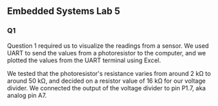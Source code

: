 ## Embedded Systems Lab 5

### Q1

Question 1 required us to visualize the readings from a sensor. We used UART to send the values from a photoresistor to the computer, 
and we plotted the values from the UART terminal using Excel.

We tested that the photoresistor's resistance varies from around 2 kΩ to around 50 kΩ, and decided on a resistor value of 16 kΩ for our voltage divider. 
We connected the output of the voltage divider to pin P1.7, aka analog pin A7.
